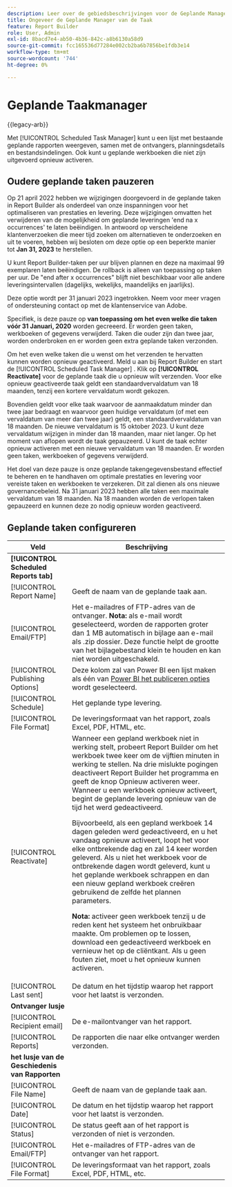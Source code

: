 ```yaml
---
description: Leer over de gebiedsbeschrijvingen voor de Geplande Manager van de Taak.
title: Ongeveer de Geplande Manager van de Taak
feature: Report Builder
role: User, Admin
exl-id: 8bacd7e4-ab50-4b36-842c-a8b6130a58d9
source-git-commit: fcc165536d77284e002cb2ba6b7856be1fdb3e14
workflow-type: tm+mt
source-wordcount: '744'
ht-degree: 0%

---
```


# Geplande Taakmanager

{{legacy-arb}}

Met [!UICONTROL Scheduled Task Manager] kunt u een lijst met bestaande geplande rapporten weergeven, samen met de ontvangers, planningsdetails en bestandsindelingen. Ook kunt u geplande werkboeken die niet zijn uitgevoerd opnieuw activeren.

## Oudere geplande taken pauzeren

Op 21 april 2022 hebben we wijzigingen doorgevoerd in de geplande taken in Report Builder als onderdeel van onze inspanningen voor het optimaliseren van prestaties en levering. Deze wijzigingen omvatten het verwijderen van de mogelijkheid om geplande leveringen &#39;end na x occurrences&#39; te laten beëindigen. In antwoord op verscheidene klantenverzoeken die meer tijd zoeken om alternatieven te onderzoeken en uit te voeren, hebben wij besloten om deze optie op een beperkte manier tot **Jan 31, 2023** te herstellen.

U kunt Report Builder-taken per uur blijven plannen en deze na maximaal 99 exemplaren laten beëindigen. De rollback is alleen van toepassing op taken per uur. De &quot;end after x occurrences&quot; blijft niet beschikbaar voor alle andere leveringsintervallen (dagelijks, wekelijks, maandelijks en jaarlijks).

Deze optie wordt per 31 januari 2023 ingetrokken.
Neem voor meer vragen of ondersteuning contact op met de klantenservice van Adobe.

Specifiek, is deze pauze op **van toepassing om het even welke die taken vóór 31 Januari, 2020** worden gecreeerd. Er worden geen taken, werkboeken of gegevens verwijderd. Taken die ouder zijn dan twee jaar, worden onderbroken en er worden geen extra geplande taken verzonden.

Om het even welke taken die u wenst om het verzenden te hervatten kunnen worden opnieuw geactiveerd. Meld u aan bij Report Builder en start de [!UICONTROL Scheduled Task Manager] . Klik op **[!UICONTROL Reactivate]** voor de geplande taak die u opnieuw wilt verzenden. Voor elke opnieuw geactiveerde taak geldt een standaardvervaldatum van 18 maanden, tenzij een kortere vervaldatum wordt gekozen.

Bovendien geldt voor elke taak waarvoor de aanmaakdatum minder dan twee jaar bedraagt en waarvoor geen huidige vervaldatum (of met een vervaldatum van meer dan twee jaar) geldt, een standaardvervaldatum van 18 maanden. De nieuwe vervaldatum is 15 oktober 2023. U kunt deze vervaldatum wijzigen in minder dan 18 maanden, maar niet langer. Op het moment van aflopen wordt de taak gepauzeerd. U kunt de taak echter opnieuw activeren met een nieuwe vervaldatum van 18 maanden. Er worden geen taken, werkboeken of gegevens verwijderd.

Het doel van deze pauze is onze geplande takengegevensbestand effectief te beheren en te handhaven om optimale prestaties en levering voor vereiste taken en werkboeken te verzekeren. Dit zal dienen als ons nieuwe governancebeleid. Na 31 januari 2023 hebben alle taken een maximale vervaldatum van 18 maanden. Na 18 maanden worden de verlopen taken gepauzeerd en kunnen deze zo nodig opnieuw worden geactiveerd.

## Geplande taken configureren

| Veld | Beschrijving |
| --- | --- |
| **[!UICONTROL Scheduled Reports tab]** | |
| [!UICONTROL Report Name] | Geeft de naam van de geplande taak aan. |
| [!UICONTROL Email/FTP] | Het e-mailadres of FTP-adres van de ontvanger. **Nota:** als e-mail wordt geselecteerd, worden de rapporten groter dan 1 MB automatisch in bijlage aan e-mail als .zip dossier. Deze functie helpt de grootte van het bijlagebestand klein te houden en kan niet worden uitgeschakeld. |
| [!UICONTROL Publishing Options] | Deze kolom zal van Power BI een lijst maken als één van [ Power BI het publiceren opties ](/help/analyze/legacy-report-builder/c-publish-power-bi/power-bi.md) wordt geselecteerd. |
| [!UICONTROL Schedule] | Het geplande type levering. |
| [!UICONTROL File Format] | De leveringsformaat van het rapport, zoals Excel, PDF, HTML, etc. |
| [!UICONTROL Reactivate] | Wanneer een gepland werkboek niet in werking stelt, probeert Report Builder om het werkboek twee keer om de vijftien minuten in werking te stellen. Na drie mislukte pogingen deactiveert Report Builder het programma en geeft de knop Opnieuw activeren weer. Wanneer u een werkboek opnieuw activeert, begint de geplande levering opnieuw van de tijd het werd gedeactiveerd.<p>Bijvoorbeeld, als een gepland werkboek 14 dagen geleden werd gedeactiveerd, en u het vandaag opnieuw activeert, loopt het voor elke ontbrekende dag en zal 14 keer worden geleverd. Als u niet het werkboek voor de ontbrekende dagen wordt geleverd, kunt u het geplande werkboek schrappen en dan een nieuw gepland werkboek creëren gebruikend de zelfde het plannen parameters.<p>**Nota:** activeer geen werkboek tenzij u de reden kent het systeem het onbruikbaar maakte. Om problemen op te lossen, download een gedeactiveerd werkboek en vernieuw het op de cliëntkant. Als u geen fouten ziet, moet u het opnieuw kunnen activeren. |
| [!UICONTROL Last sent] | De datum en het tijdstip waarop het rapport voor het laatst is verzonden. |
| **Ontvanger lusje** | |
| [!UICONTROL Recipient email] | De e-mailontvanger van het rapport. |
| [!UICONTROL Reports] | De rapporten die naar elke ontvanger werden verzonden. |
| **het lusje van de Geschiedenis van Rapporten** | |
| [!UICONTROL File Name] | Geeft de naam van de geplande taak aan. |
| [!UICONTROL Date] | De datum en het tijdstip waarop het rapport voor het laatst is verzonden. |
| [!UICONTROL Status] | De status geeft aan of het rapport is verzonden of niet is verzonden. |
| [!UICONTROL Email/FTP] | Het e-mailadres of FTP-adres van de ontvanger van het rapport. |
| [!UICONTROL File Format] | De leveringsformaat van het rapport, zoals Excel, PDF, HTML, etc. |
